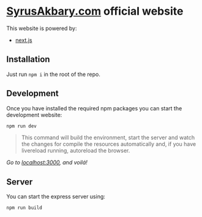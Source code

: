 # [SyrusAkbary.com](http://www.syrusakbary.com) official website

This website is powered by:

* [next.js](https://nextjs.org/)


## Installation

Just run `npm i` in the root of the repo.

## Development

Once you have installed the required npm packages you can start the development website:

```bash
npm run dev
```

> This command will build the environment, start the server and watch the changes for compile the resources automatically and, if you have livereload running, autoreload the browser.

*Go to [localhost:3000](http://localhost:3000), and voilá!*

## Server

You can start the express server using:

```bash
npm run build
```

